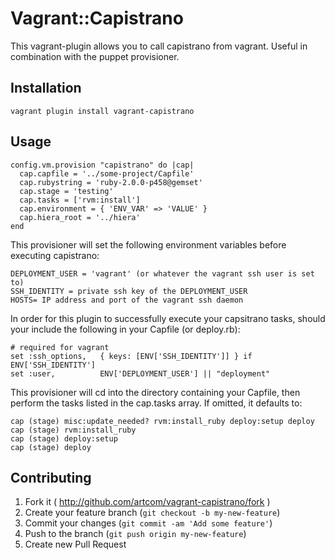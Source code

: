 # Vagrant::Capistrano

This vagrant-plugin allows you to call capistrano from vagrant. Useful in combination with the puppet provisioner. 

## Installation

```
vagrant plugin install vagrant-capistrano
```

## Usage

    config.vm.provision "capistrano" do |cap|
      cap.capfile = '../some-project/Capfile'
      cap.rubystring = 'ruby-2.0.0-p458@gemset' 
      cap.stage = 'testing'
      cap.tasks = ['rvm:install'] 
      cap.environment = { 'ENV_VAR' => 'VALUE' } 
      cap.hiera_root = '../hiera' 
    end

This provisioner will set the following environment variables before executing capistrano:

    DEPLOYMENT_USER = 'vagrant' (or whatever the vagrant ssh user is set to)
    SSH_IDENTITY = private ssh key of the DEPLOYMENT_USER
    HOSTS= IP address and port of the vagrant ssh daemon

In order for this plugin to successfully execute your capsitrano tasks, should your include the following in your Capfile (or deploy.rb):

    # required for vagrant
    set :ssh_options,   { keys: [ENV['SSH_IDENTITY']] } if ENV['SSH_IDENTITY']
    set :user,          ENV['DEPLOYMENT_USER'] || "deployment"

This provisioner will cd into the directory containing your Capfile, then perform the tasks listed in the cap.tasks array. If
omitted, it defaults to:

    cap (stage) misc:update_needed? rvm:install_ruby deploy:setup deploy
    cap (stage) rvm:install_ruby
    cap (stage) deploy:setup
    cap (stage) deploy

## Contributing

1. Fork it ( http://github.com/artcom/vagrant-capistrano/fork )
2. Create your feature branch (`git checkout -b my-new-feature`)
3. Commit your changes (`git commit -am 'Add some feature'`)
4. Push to the branch (`git push origin my-new-feature`)
5. Create new Pull Request
